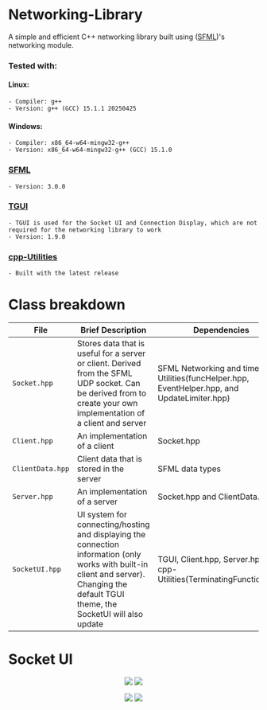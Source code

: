 # Networking-Library
A simple and efficient C++ networking library built using ([SFML](https://www.sfml-dev.org/index.php))'s networking module.

### Tested with: 
#### Linux:
    - Compiler: g++
    - Version: g++ (GCC) 15.1.1 20250425
#### Windows:
    - Compiler: x86_64-w64-mingw32-g++
    - Version: x86_64-w64-mingw32-g++ (GCC) 15.1.0

### [SFML](https://www.sfml-dev.org/index.php)
    - Version: 3.0.0

### [TGUI](https://tgui.eu/)
    - TGUI is used for the Socket UI and Connection Display, which are not required for the networking library to work
    - Version: 1.9.0

### [cpp-Utilities](https://github.com/finjosh/cpp-Utilities)
    - Built with the latest release

# Class breakdown
| File | Brief Description | Dependencies |
| --- | --- | --- |
| `Socket.hpp` | Stores data that is useful for a server or client. Derived from the SFML UDP socket. Can be derived from to create your own implementation of a client and server | SFML Networking and time, cpp-Utilities(funcHelper.hpp, EventHelper.hpp, and UpdateLimiter.hpp) |
| `Client.hpp` | An implementation of a client | Socket.hpp |
| `ClientData.hpp` | Client data that is stored in the server | SFML data types |
| `Server.hpp` | An implementation of a server | Socket.hpp and ClientData.hpp |
| `SocketUI.hpp` | UI system for connecting/hosting and displaying the connection information (only works with built-in client and server). Changing the default TGUI theme, the SocketUI will also update | TGUI, Client.hpp, Server.hpp, cpp-Utilities(TerminatingFunction.hpp) |

# Socket UI

<div align="center">
  <p>
    <img src=https://github.com/finjosh/Networking-Library/assets/109707607/04bb0551-d1c6-4efa-b4b5-9c357e53afb3>
    <img src=https://github.com/finjosh/Networking-Library/assets/109707607/80183637-c832-4729-aa9c-69474b31da2c>
    <p>
    <img src=https://github.com/finjosh/Networking-Library/assets/109707607/4b9ab384-ec4a-4124-9741-0288fe2e7f7d>
    <img src=https://github.com/finjosh/Networking-Library/assets/109707607/11b3f9dc-877a-4711-942d-54121296cccc>
  </p>
</div>

